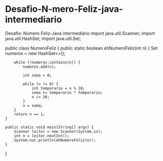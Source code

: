 # Desafio-N-mero-Feliz-java-intermediario
Desafio: Número Feliz-Java intermediário
import java.util.Scanner;
import java.util.HashSet;
import java.util.Set;

public class NumeroFeliz {
    public static boolean ehNumeroFeliz(int n) {
        Set<Integer> numeros = new HashSet<>();

        while (!numeros.contains(n)) {
            numeros.add(n);

            int soma = 0;

            while (n != 0) {
                int temporario = n % 10;
                soma += temporario * temporario;
                n /= 10;
            }
            n = soma;
        }
        return n == 1;
    }

    public static void main(String[] args) {
        Scanner leitor = new Scanner(System.in);
        int n = leitor.nextInt();
        System.out.println(ehNumeroFeliz(n));
    }
} 
